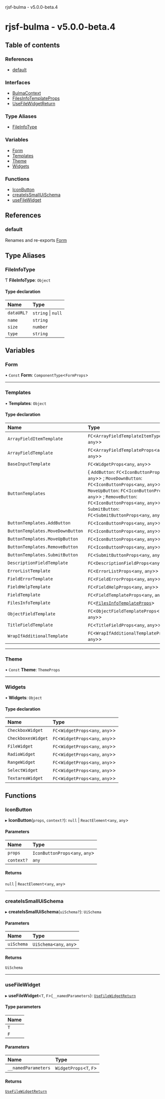 rjsf-bulma - v5.0.0-beta.4

# rjsf-bulma - v5.0.0-beta.4

## Table of contents

### References

- [default](README.md#default)

### Interfaces

- [BulmaContext](interfaces/BulmaContext.md)
- [FilesInfoTemplateProps](interfaces/FilesInfoTemplateProps.md)
- [UseFileWidgetReturn](interfaces/UseFileWidgetReturn.md)

### Type Aliases

- [FileInfoType](README.md#fileinfotype)

### Variables

- [Form](README.md#form)
- [Templates](README.md#templates)
- [Theme](README.md#theme)
- [Widgets](README.md#widgets)

### Functions

- [IconButton](README.md#iconbutton)
- [createIsSmallUiSchema](README.md#createissmalluischema)
- [useFileWidget](README.md#usefilewidget)

## References

### default

Renames and re-exports [Form](README.md#form)

## Type Aliases

### FileInfoType

Ƭ **FileInfoType**: `Object`

#### Type declaration

| Name | Type |
| :------ | :------ |
| `dataURL?` | `string` \| ``null`` |
| `name` | `string` |
| `size` | `number` |
| `type` | `string` |

## Variables

### Form

• `Const` **Form**: `ComponentType`<`FormProps`\>

___

### Templates

• **Templates**: `Object`

#### Type declaration

| Name | Type |
| :------ | :------ |
| `ArrayFieldItemTemplate` | `FC`<`ArrayFieldTemplateItemType`<`any`, `any`\>\> |
| `ArrayFieldTemplate` | `FC`<`ArrayFieldTemplateProps`<`any`, `any`\>\> |
| `BaseInputTemplate` | `FC`<`WidgetProps`<`any`, `any`\>\> |
| `ButtonTemplates` | { `AddButton`: `FC`<`IconButtonProps`<`any`, `any`\>\> ; `MoveDownButton`: `FC`<`IconButtonProps`<`any`, `any`\>\> ; `MoveUpButton`: `FC`<`IconButtonProps`<`any`, `any`\>\> ; `RemoveButton`: `FC`<`IconButtonProps`<`any`, `any`\>\> ; `SubmitButton`: `FC`<`SubmitButtonProps`<`any`, `any`\>\>  } |
| `ButtonTemplates.AddButton` | `FC`<`IconButtonProps`<`any`, `any`\>\> |
| `ButtonTemplates.MoveDownButton` | `FC`<`IconButtonProps`<`any`, `any`\>\> |
| `ButtonTemplates.MoveUpButton` | `FC`<`IconButtonProps`<`any`, `any`\>\> |
| `ButtonTemplates.RemoveButton` | `FC`<`IconButtonProps`<`any`, `any`\>\> |
| `ButtonTemplates.SubmitButton` | `FC`<`SubmitButtonProps`<`any`, `any`\>\> |
| `DescriptionFieldTemplate` | `FC`<`DescriptionFieldProps`<`any`, `any`\>\> |
| `ErrorListTemplate` | `FC`<`ErrorListProps`<`any`, `any`\>\> |
| `FieldErrorTemplate` | `FC`<`FieldErrorProps`<`any`, `any`\>\> |
| `FieldHelpTemplate` | `FC`<`FieldHelpProps`<`any`, `any`\>\> |
| `FieldTemplate` | `FC`<`FieldTemplateProps`<`any`, `any`\>\> |
| `FilesInfoTemplate` | `FC`<[`FilesInfoTemplateProps`](interfaces/FilesInfoTemplateProps.md)\> |
| `ObjectFieldTemplate` | `FC`<`ObjectFieldTemplateProps`<`any`, `any`\>\> |
| `TitleFieldTemplate` | `FC`<`TitleFieldProps`<`any`, `any`\>\> |
| `WrapIfAdditionalTemplate` | `FC`<`WrapIfAdditionalTemplateProps`<`any`, `any`\>\> |

___

### Theme

• `Const` **Theme**: `ThemeProps`

___

### Widgets

• **Widgets**: `Object`

#### Type declaration

| Name | Type |
| :------ | :------ |
| `CheckboxWidget` | `FC`<`WidgetProps`<`any`, `any`\>\> |
| `CheckboxesWidget` | `FC`<`WidgetProps`<`any`, `any`\>\> |
| `FileWidget` | `FC`<`WidgetProps`<`any`, `any`\>\> |
| `RadioWidget` | `FC`<`WidgetProps`<`any`, `any`\>\> |
| `RangeWidget` | `FC`<`WidgetProps`<`any`, `any`\>\> |
| `SelectWidget` | `FC`<`WidgetProps`<`any`, `any`\>\> |
| `TextareaWidget` | `FC`<`WidgetProps`<`any`, `any`\>\> |

## Functions

### IconButton

▸ **IconButton**(`props`, `context?`): ``null`` \| `ReactElement`<`any`, `any`\>

#### Parameters

| Name | Type |
| :------ | :------ |
| `props` | `IconButtonProps`<`any`, `any`\> |
| `context?` | `any` |

#### Returns

``null`` \| `ReactElement`<`any`, `any`\>

___

### createIsSmallUiSchema

▸ **createIsSmallUiSchema**(`uiSchema?`): `UiSchema`

#### Parameters

| Name | Type |
| :------ | :------ |
| `uiSchema` | `UiSchema`<`any`, `any`\> |

#### Returns

`UiSchema`

___

### useFileWidget

▸ **useFileWidget**<`T`, `F`\>(`__namedParameters`): [`UseFileWidgetReturn`](interfaces/UseFileWidgetReturn.md)

#### Type parameters

| Name |
| :------ |
| `T` |
| `F` |

#### Parameters

| Name | Type |
| :------ | :------ |
| `__namedParameters` | `WidgetProps`<`T`, `F`\> |

#### Returns

[`UseFileWidgetReturn`](interfaces/UseFileWidgetReturn.md)
